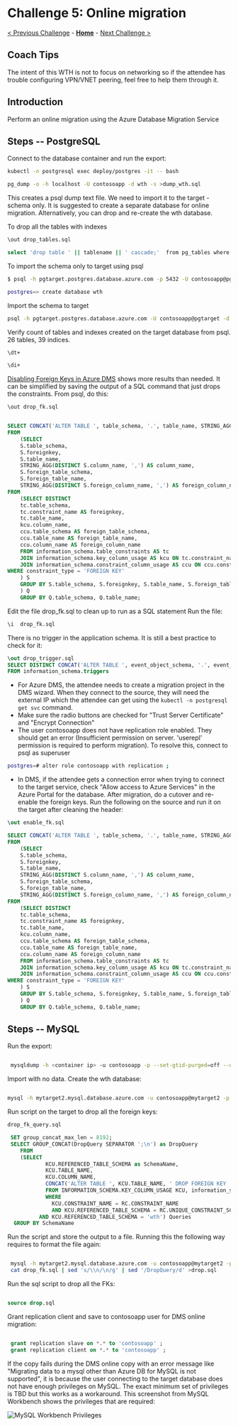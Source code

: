 # Challenge 5: Online migration

[< Previous Challenge](./04-offline-cutover-validation.md) - **[Home](./README.md)** - [Next Challenge >](./06-online-cutover-validation.md)

## Coach Tips

The intent of this WTH is not to focus on networking so if the attendee has trouble configuring VPN/VNET peering, feel free to help them through it. 

## Introduction

Perform an online migration using the Azure Database Migration Service

## Steps -- PostgreSQL

Connect to the database container and run the export:

```bash
kubectl -n postgresql exec deploy/postgres -it -- bash

pg_dump -o -h localhost -U contosoapp -d wth -s >dump_wth.sql
```

This creates a psql dump text file. We need to import it to the target - schema only. It is suggested to create a separate database for online migration. Alternatively, you can drop and re-create the wth database.

To drop all the tables with indexes

```bash
\out drop_tables.sql

select 'drop table ' || tablename || ' cascade;'  from pg_tables where tableowner = 'contosoapp' and schemaname = 'public' ;
```

To import the schema only to target using psql

```bash
$ psql -h pgtarget.postgres.database.azure.com -p 5432 -U contosoapp@pgtarget  -d wth <dump_wth.sql

postgres=> create database wth
```

Import the schema to target

```bash
psql -h pgtarget.postgres.database.azure.com -U contosoapp@pgtarget -d wth2 < dump_wth.sql
```

Verify count of tables and indexes created on the target database from psql. 26 tables, 39 indices.

```bash
\dt+

\di+

```

[Disabling Foreign Keys in Azure DMS](https://docs.microsoft.com/en-us/azure/dms/tutorial-postgresql-azure-postgresql-online-portal) shows more results than needed. It can be simplified by saving the output of a SQL command that just drops the constraints. From psql, do this:

```bash
\out drop_fk.sql
```

```sql

SELECT CONCAT('ALTER TABLE ', table_schema, '.', table_name, STRING_AGG(DISTINCT CONCAT(' DROP CONSTRAINT ', foreignkey), ','), ';') as DropQuery
FROM
    (SELECT
    S.table_schema,
    S.foreignkey,
    S.table_name,
    STRING_AGG(DISTINCT S.column_name, ',') AS column_name,
    S.foreign_table_schema,
    S.foreign_table_name,
    STRING_AGG(DISTINCT S.foreign_column_name, ',') AS foreign_column_name
FROM
    (SELECT DISTINCT
    tc.table_schema,
    tc.constraint_name AS foreignkey,
    tc.table_name,
    kcu.column_name,
    ccu.table_schema AS foreign_table_schema,
    ccu.table_name AS foreign_table_name,
    ccu.column_name AS foreign_column_name
    FROM information_schema.table_constraints AS tc
    JOIN information_schema.key_column_usage AS kcu ON tc.constraint_name = kcu.constraint_name AND tc.table_schema = kcu.table_schema
    JOIN information_schema.constraint_column_usage AS ccu ON ccu.constraint_name = tc.constraint_name AND ccu.table_schema = tc.table_schema
WHERE constraint_type = 'FOREIGN KEY'
    ) S
    GROUP BY S.table_schema, S.foreignkey, S.table_name, S.foreign_table_schema, S.foreign_table_name
    ) Q
    GROUP BY Q.table_schema, Q.table_name;

```

Edit the file drop_fk.sql to clean up to run as a SQL statement
Run the file:

```bash
\i  drop_fk.sql
```

There is no trigger in the application schema. It is still a best practice to check for it:

```sql
\out drop_trigger.sql
SELECT DISTINCT CONCAT('ALTER TABLE ', event_object_schema, '.', event_object_table, ' DISABLE TRIGGER ', trigger_name, ';')
FROM information_schema.triggers
```

* For Azure DMS, the attendee needs to create a migration project in the DMS wizard. When they connect to the source, they will need the external IP which the attendee can get using the `kubectl -n postgresql get svc` command. 
* Make sure the radio buttons are checked for "Trust Server Certificate" and "Encrypt Connection"
* The user contosoapp does not have replication role enabled. They should get an error (Insufficient permission on server. 'userepl' permission is required to perform migration). To resolve this, connect to psql as superuser

```bash 
postgres=# alter role contosoapp with replication ;
```

* In DMS, if the attendee gets a connection error when trying to connect to the target service, check "Allow access to Azure Services" in the Azure Portal for the database. After migration, do a cutover and re-enable the foreign keys. Run the following on the source and run it on the target after cleaning the header:

```sql
\out enable_fk.sql

SELECT CONCAT('ALTER TABLE ', table_schema, '.', table_name, STRING_AGG(DISTINCT CONCAT(' ADD CONSTRAINT ', foreignkey, ' FOREIGN KEY (', column_name, ')', ' REFERENCES ', foreign_table_schema, '.', foreign_table_name, '(', foreign_column_name, ')' ), ','), ';') as AddQuery
FROM
    (SELECT
    S.table_schema,
    S.foreignkey,
    S.table_name,
    STRING_AGG(DISTINCT S.column_name, ',') AS column_name,
    S.foreign_table_schema,
    S.foreign_table_name,
    STRING_AGG(DISTINCT S.foreign_column_name, ',') AS foreign_column_name
FROM
    (SELECT DISTINCT
    tc.table_schema,
    tc.constraint_name AS foreignkey,
    tc.table_name,
    kcu.column_name,
    ccu.table_schema AS foreign_table_schema,
    ccu.table_name AS foreign_table_name,
    ccu.column_name AS foreign_column_name
    FROM information_schema.table_constraints AS tc
    JOIN information_schema.key_column_usage AS kcu ON tc.constraint_name = kcu.constraint_name AND tc.table_schema = kcu.table_schema
    JOIN information_schema.constraint_column_usage AS ccu ON ccu.constraint_name = tc.constraint_name AND ccu.table_schema = tc.table_schema
WHERE constraint_type = 'FOREIGN KEY'
    ) S
    GROUP BY S.table_schema, S.foreignkey, S.table_name, S.foreign_table_schema, S.foreign_table_name
    ) Q
    GROUP BY Q.table_schema, Q.table_name;
```


## Steps -- MySQL

Run the export:

```bash

 mysqldump -h <container ip> -u contosoapp -p --set-gtid-purged=off --databases wth --no-data  --skip-column-statistics >dump_nodata.sql

```

Import with no data. Create the wth database:

```bash

mysql -h mytarget2.mysql.database.azure.com -u contosoapp@mytarget2 -p wth <dump_nodata.sql

```

Run script on the target to drop all the foreign keys:

```bash
drop_fk_query.sql
```

```sql
 SET group_concat_max_len = 8192;
 SELECT GROUP_CONCAT(DropQuery SEPARATOR ';\n') as DropQuery
    FROM
    (SELECT
            KCU.REFERENCED_TABLE_SCHEMA as SchemaName,
            KCU.TABLE_NAME,
            KCU.COLUMN_NAME,
            CONCAT('ALTER TABLE ', KCU.TABLE_NAME, ' DROP FOREIGN KEY ', KCU.CONSTRAINT_NAME) AS DropQuery
            FROM INFORMATION_SCHEMA.KEY_COLUMN_USAGE KCU, information_schema.REFERENTIAL_CONSTRAINTS RC
            WHERE
              KCU.CONSTRAINT_NAME = RC.CONSTRAINT_NAME
              AND KCU.REFERENCED_TABLE_SCHEMA = RC.UNIQUE_CONSTRAINT_SCHEMA
          AND KCU.REFERENCED_TABLE_SCHEMA = 'wth') Queries
  GROUP BY SchemaName

```

  Run the script and store the output to a file. Running this the following way requires to format the file again:

```bash

 mysql -h mytarget2.mysql.database.azure.com -u contosoapp@mytarget2 -pOCPHack8 wth <drop_fk_query.sql >drop_fk.sql
 cat drop_fk.sql | sed 's/\\n/\n/g' | sed '/DropQuery/d' >drop.sql

 ```
 Run the sql script to drop all the FKs:

 ```sql

 source drop.sql

 ```

 Grant replication client and save to contosoapp user for DMS online migration:

 ```sql

  grant replication slave on *.* to 'contosoapp' ;
  grant replication client on *.* to 'contosoapp' ;

 ```

 If the copy fails during the DMS online copy with an error message like "Migrating data to a mysql other than Azure DB for MySQL is not supported", it is because the user connecting to the target database does not have enough privileges on MySQL. The exact minimum set of privileges is TBD but this works as a workaround. This screenshot from MySQL Workbench shows the privileges that are required:
 
 ![MySQL Workbench Privileges](./workbench.png)

